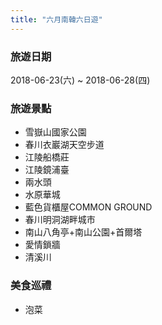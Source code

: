 ```yaml
---
title: "六月南韓六日遊"
---
```


### 旅遊日期
2018-06-23(六) ~ 2018-06-28(四)

### 旅遊景點
* 雪嶽山國家公園
* 春川衣巖湖天空步道
* 江陵船橋莊
* 江陵鏡浦臺
* 兩水頭
* 水原華城
* 藍色貨櫃屋COMMON GROUND
* 春川明洞湖畔城市
* 南山八角亭+南山公園+首爾塔
* 愛情鎖牆
* 清溪川

### 美食巡禮
* 泡菜
